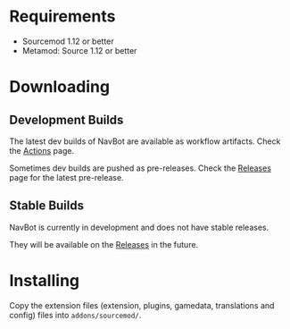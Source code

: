 # Requirements

- Sourcemod 1.12 or better
- Metamod: Source 1.12 or better

# Downloading

## Development Builds

The latest dev builds of NavBot are available as workflow artifacts. Check the [Actions] page.

Sometimes dev builds are pushed as pre-releases. Check the [Releases] page for the latest pre-release.

## Stable Builds

NavBot is currently in development and does not have stable releases.

They will be available on the [Releases] in the future.

# Installing

Copy the extension files (extension, plugins, gamedata, translations and config) files into `addons/sourcemod/`.


<!-- LINKS -->

[Actions]: https://github.com/caxanga334/NavBot/actions
[Releases]: https://github.com/caxanga334/NavBot/releases